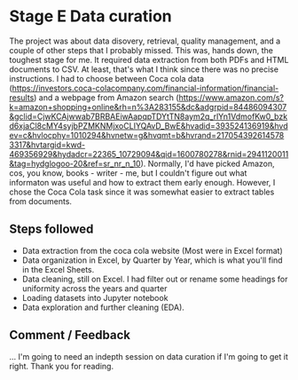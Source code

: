 # Stage E Data curation
The project was about data disovery, retrieval, quality management, and a couple of other steps that I probably missed.
This was, hands down, the toughest stage for me. It required data extraction from both PDFs and HTML documents to CSV. At least, that's what I think since there was no precise instructions. I had to choose between Coca cola data (https://investors.coca-colacompany.com/financial-information/financial-results) and a webpage from Amazon search (https://www.amazon.com/s?k=amazon+shopping+online&rh=n%3A283155&dc&adgrpid=84486094307&gclid=CjwKCAjwwab7BRBAEiwAapqpTDYtTN8aym2q_rlYn1VdmofKw0_bzkd6xjaCl8cMY4syjbPZMKNMjxoCLIYQAvD_BwE&hvadid=393524136919&hvdev=c&hvlocphy=1010294&hvnetw=g&hvqmt=b&hvrand=2170543926145783317&hvtargid=kwd-469356929&hydadcr=22365_10729094&qid=1600780278&rnid=2941120011&tag=hydglogoo-20&ref=sr_nr_n_10).  Normally, I'd have picked Amazon, cos, you know, books - writer - me, but I couldn't figure out what informaton was useful and how to extract them early enough. However, I chose the Coca Cola task since it was somewhat easier to extract tables from documents.
## Steps followed
* Data extraction from the coca cola website (Most were in Excel format)
* Data organization in Excel, by Quarter by Year, which is what you'll find in the Excel Sheets.
* Data cleaning, still on Excel. I had filter out or rename some headings for uniformity across the years and quarter
* Loading datasets into Jupyter notebook
* Data exploration and further cleaning (EDA).
## Comment / Feedback
...
I'm going to need an indepth session on data curation if I'm going to get it right.
Thank you for reading.

